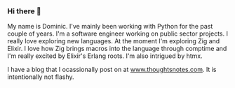 ### Hi there 👋

My name is Dominic. I've mainly been working with Python for the past couple of years. I'm a software engineer working on public sector projects. I really love exploring new languages. At the moment I'm exploring Zig and Elixir. I love how Zig brings macros into the language through comptime and I'm really excited by Elixir's Erlang roots. I'm also intrigued by htmx.

I have a blog that I ocassionally post on at www.thoughtsnotes.com. It is intentionally not flashy.
